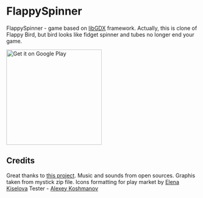 # FlappySpinner

FlappySpinner - game based on [libGDX](http://libgdx.badlogicgames.com) framework.
Actually, this is clone of Flappy Bird, but bird looks like fidget spinner and tubes no longer end your game. 

<a href='https://play.google.com/store/apps/details?id=com.zephyr.ventum'><img alt='Get it on Google Play' src='https://play.google.com/intl/en_us/badges/images/generic/en_badge_web_generic.png' width=250 /></a>

## Credits
Great thanks to [this project](https://github.com/wmora/martianrun).
Music and sounds from open sources.
Graphis taken from mystick zip file. 
Icons formatting for play market by [Elena Kiselova](http://designer.giver.guru/)
Tester - [Alexey Koshmanov](https://vk.com/id7591994)
